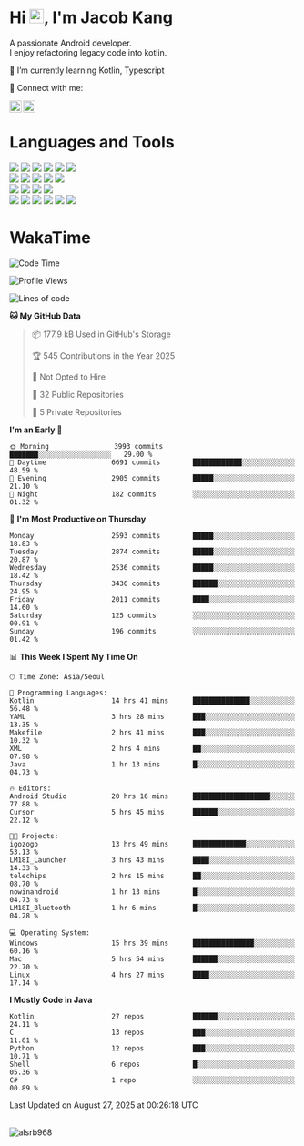 # Hi <img src="https://media.giphy.com/media/hvRJCLFzcasrR4ia7z/giphy.gif" width="25px">, I'm Jacob Kang
A passionate Android developer.
</br>
I enjoy refactoring legacy code into kotlin.

🌱 I’m currently learning Kotlin, Typescript

🤝 Connect with me:

<a href="https://www.linkedin.com/in/minkyu-kang-b7477b1b2/"><img align="left" src="https://raw.githubusercontent.com/yushi1007/yushi1007/main/images/linkedin.svg" alt="Minkyu Kang | LinkedIn" width="21px"/></a>
<a href="https://www.instagram.com/_jacob_kang/"><img align="left" src="https://raw.githubusercontent.com/yushi1007/yushi1007/main/images/instagram.svg" alt="Jacob Kang | Instagram" width="21px"/></a>

</br>

# Languages and Tools

<div align="left">
<img src="https://img.shields.io/badge/java-007396?logo=java&logoColor=white"/>
<img src="https://img.shields.io/badge/kotlin-7F52FF?logo=kotlin&logoColor=white"/>
<img src="https://img.shields.io/badge/python-3776AB?logo=python&logoColor=white"/>
<img src="https://img.shields.io/badge/bash shell-4EAA25?logo=gnubash&logoColor=white"/>
<img src="https://img.shields.io/badge/c-A8B9CC?logo=c&logoColor=white"/>
<img src="https://img.shields.io/badge/c++-00599C?logo=c%2b%2b&logoColor=white"/>
</div>
<div align="left">
<img src="https://img.shields.io/badge/git-F05032?logo=git&logoColor=white"/>
<img src="https://img.shields.io/badge/github-181717?logo=github&logoColor=white"/>
<img src="https://img.shields.io/badge/mysql-4479A1?logo=mysql&logoColor=white"/>
<img src="https://img.shields.io/badge/sqlite-003B57?logo=sqlite&logoColor=white"/>
<img src="https://img.shields.io/badge/amazon AWS-232F3E?logo=amazonaws&logoColor=white"/>
</div>
<div align="left">
<img src="https://img.shields.io/badge/android-3DDC84?logo=android&logoColor=white"/>
<img src="https://img.shields.io/badge/linux-FCC624?logo=linux&logoColor=white"/>
<img src="https://img.shields.io/badge/flask-000000?logo=flask&logoColor=white"/>
<img src="https://img.shields.io/badge/arduino-00979D?logo=arduino&logoColor=white"/>
</div>
<div align="left">
<img src="https://img.shields.io/badge/slack-4A154B?logo=slack&logoColor=white"/>
<img src="https://img.shields.io/badge/notion-000000?logo=notion&logoColor=white"/>
<img src="https://img.shields.io/badge/jira-0052CC?logo=jira&logoColor=white"/>
<img src="https://img.shields.io/badge/postman-FF6C37?logo=postman&logoColor=white"/>
<img src="https://img.shields.io/badge/intellij-000000?logo=intellijidea&logoColor=white"/>
<img src="https://img.shields.io/badge/pycharm-000000?logo=pycharm&logoColor=white"/>
</div>

# WakaTime

<!--START_SECTION:waka-->
![Code Time](http://img.shields.io/badge/Code%20Time-5%2C229%20hrs%2014%20mins-blue)

![Profile Views](http://img.shields.io/badge/Profile%20Views-3-blue)

![Lines of code](https://img.shields.io/badge/From%20Hello%20World%20I%27ve%20Written-5.8%20million%20lines%20of%20code-blue)

**🐱 My GitHub Data** 

> 📦 177.9 kB Used in GitHub's Storage 
 > 
> 🏆 545 Contributions in the Year 2025
 > 
> 🚫 Not Opted to Hire
 > 
> 📜 32 Public Repositories 
 > 
> 🔑 5 Private Repositories 
 > 
**I'm an Early 🐤** 

```text
🌞 Morning                3993 commits        ███████░░░░░░░░░░░░░░░░░░   29.00 % 
🌆 Daytime                6691 commits        ████████████░░░░░░░░░░░░░   48.59 % 
🌃 Evening                2905 commits        █████░░░░░░░░░░░░░░░░░░░░   21.10 % 
🌙 Night                  182 commits         ░░░░░░░░░░░░░░░░░░░░░░░░░   01.32 % 
```
📅 **I'm Most Productive on Thursday** 

```text
Monday                   2593 commits        █████░░░░░░░░░░░░░░░░░░░░   18.83 % 
Tuesday                  2874 commits        █████░░░░░░░░░░░░░░░░░░░░   20.87 % 
Wednesday                2536 commits        █████░░░░░░░░░░░░░░░░░░░░   18.42 % 
Thursday                 3436 commits        ██████░░░░░░░░░░░░░░░░░░░   24.95 % 
Friday                   2011 commits        ████░░░░░░░░░░░░░░░░░░░░░   14.60 % 
Saturday                 125 commits         ░░░░░░░░░░░░░░░░░░░░░░░░░   00.91 % 
Sunday                   196 commits         ░░░░░░░░░░░░░░░░░░░░░░░░░   01.42 % 
```


📊 **This Week I Spent My Time On** 

```text
🕑︎ Time Zone: Asia/Seoul

💬 Programming Languages: 
Kotlin                   14 hrs 41 mins      ██████████████░░░░░░░░░░░   56.48 % 
YAML                     3 hrs 28 mins       ███░░░░░░░░░░░░░░░░░░░░░░   13.35 % 
Makefile                 2 hrs 41 mins       ███░░░░░░░░░░░░░░░░░░░░░░   10.32 % 
XML                      2 hrs 4 mins        ██░░░░░░░░░░░░░░░░░░░░░░░   07.98 % 
Java                     1 hr 13 mins        █░░░░░░░░░░░░░░░░░░░░░░░░   04.73 % 

🔥 Editors: 
Android Studio           20 hrs 16 mins      ███████████████████░░░░░░   77.88 % 
Cursor                   5 hrs 45 mins       ██████░░░░░░░░░░░░░░░░░░░   22.12 % 

🐱‍💻 Projects: 
igozogo                  13 hrs 49 mins      █████████████░░░░░░░░░░░░   53.13 % 
LM18I_Launcher           3 hrs 43 mins       ████░░░░░░░░░░░░░░░░░░░░░   14.33 % 
telechips                2 hrs 15 mins       ██░░░░░░░░░░░░░░░░░░░░░░░   08.70 % 
nowinandroid             1 hr 13 mins        █░░░░░░░░░░░░░░░░░░░░░░░░   04.73 % 
LM18I_Bluetooth          1 hr 6 mins         █░░░░░░░░░░░░░░░░░░░░░░░░   04.28 % 

💻 Operating System: 
Windows                  15 hrs 39 mins      ███████████████░░░░░░░░░░   60.16 % 
Mac                      5 hrs 54 mins       ██████░░░░░░░░░░░░░░░░░░░   22.70 % 
Linux                    4 hrs 27 mins       ████░░░░░░░░░░░░░░░░░░░░░   17.14 % 
```

**I Mostly Code in Java** 

```text
Kotlin                   27 repos            ██████░░░░░░░░░░░░░░░░░░░   24.11 % 
C                        13 repos            ███░░░░░░░░░░░░░░░░░░░░░░   11.61 % 
Python                   12 repos            ███░░░░░░░░░░░░░░░░░░░░░░   10.71 % 
Shell                    6 repos             █░░░░░░░░░░░░░░░░░░░░░░░░   05.36 % 
C#                       1 repo              ░░░░░░░░░░░░░░░░░░░░░░░░░   00.89 % 
```




 Last Updated on August 27, 2025 at 00:26:18 UTC
<!--END_SECTION:waka-->

</br>

<div align="left">
<img align="left" src="https://github-readme-stats.vercel.app/api/top-langs?username=alsrb968&show_icons=true&locale=en&layout=compact&theme=dark" alt="alsrb968" />
</div>
